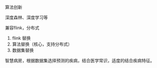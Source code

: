 算法创新

深度森林、深度学习等

兼容flink，分布式

1. flink 替换
2. 算法替换（核心，支持分布式）
3. 数据集替换

智慧病房，根据数据集选择预测的疾病，结合医学常识，适度的结合疾病特征。